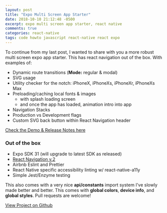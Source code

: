 ```yaml
---
layout: post
title: "Expo Multi Screen App Starter"
date: 2018-10-10 21:12:48 -0500
excerpt: expo multi screen app starter, react native
comments: true
categories: react-native
tags: code howto javascript react-native react expo
---
```

To continue from my last post, I wanted to share with you a more robust multi screen expo app starter. This has react navigation out of the box. With examples of:

- Dynamic route transitions (**Mode:** regular & modal)
- SVG usage
- Utility checker for the notch: iPhoneX, iPhoneXs, iPhoneXr, iPhoneXs Max
- Preloading/caching local fonts & images
  - with splash loading screen
  - and once the app has loaded, animation intro into app
- Navigation Stacks
- Production vs Development flags
- Custom SVG back button within React Navigation header

[Check the Demo & Release Notes here](https://github.com/calebnance/expo-multi-screen-starter#demo-and-release-notes)

### Out of the box

- Expo SDK 31 (will upgrade to latest SDK as released)
- [React Navigation v.2](https://reactnavigation.org/docs/en/2.x/getting-started.html)
- Airbnb Eslint and Prettier
- React Native specific accessibility linting w/ react-native-a11y
- Simple Jest/Enzyme testing

This also comes with a very nice **api/constants** import system I've slowly made better and better. This comes with **global colors**, **device info**, and **global styles**. Pull requests are welcome!

<a href="https://github.com/calebnance/expo-multi-screen-starter" class="btn btn-outline-dark">View Project on Github</a>
